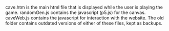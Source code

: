 cave.htm is the main html file that is displayed while the user is playing the game.
randomGen.js contains the javascript (p5.js) for the canvas.
caveWeb.js contains the javascript for interaction with the website.
The old folder contains outdated versions of either of these files, kept as backups.

